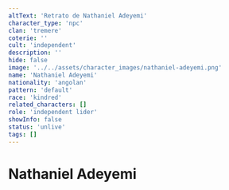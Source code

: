 ```yaml
---
altText: 'Retrato de Nathaniel Adeyemi'
character_type: 'npc'
clan: 'tremere'
coterie: ''
cult: 'independent'
description: ''
hide: false
image: '../../assets/character_images/nathaniel-adeyemi.png'
name: 'Nathaniel Adeyemi'
nationality: 'angolan'
pattern: 'default'
race: 'kindred'
related_characters: []
role: 'independent lider'
showInfo: false
status: 'unlive'
tags: []
---
```


# Nathaniel Adeyemi
